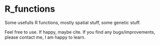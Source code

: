 # R_functions
Some usefulls R functions, mostly spatial stuff, some genetic stuff.

Feel free to use. If happy, maybe cite. 
If you find any bugs/improvements, please contact me, I am happy to learn.
